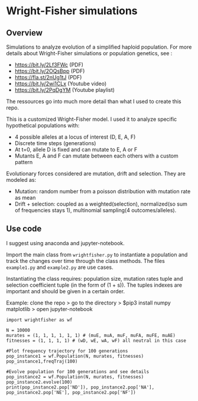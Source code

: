 # Wright-Fisher simulations
## Overview
Simulations to analyze evolution of a simplified haploid population.
For more details about Wright-Fisher simulations or population genetics, see :
* https://bit.ly/2Lf3FWc (PDF)
* https://bit.ly/2OQsBpp (PDF)
* https://fla.st/2nUg1tJ (PDF)
* https://bit.ly/2wi1CLx (Youtube video)
* https://bit.ly/2PqDgYM (Youtube playlist)

The ressources go into much more detail than what I used to create this repo.

This is a customized Wright-Fisher model. I used it to analyze specific hypothetical populations with:
* 4 possible alleles at a locus of interest (D, E, A, F)
* Discrete time steps (generations)
* At t=0, allele D is fixed and can mutate to E, A or F
* Mutants E, A and F can mutate between each others with a custom pattern

Evolutionary forces considered are mutation, drift and selection. They are modeled as:

* Mutation: random number from a poisson distribution with mutation rate as mean
* Drift + selection: coupled as a weighted(selection), normalized(so sum of frequencies stays 1), multinomial sampling(4 outcomes/alleles).

## Use code
I suggest using anaconda and jupyter-notebook.

Import the main class from ```wrightfisher.py``` to instantiate a population and track the changes over time through the class methods. The files ```example1.py``` and ```example2.py``` are use cases.

Instantiating the class requires: population size, mutation rates tuple and selection coefficient tuple (in the form of (1 + s)). The tuples indexes are important and should be given in a certain order.

Example:
clone the repo > go to the directory > $pip3 install numpy matplotlib > open jupyter-notebook
```python3
import wrightfisher as wf

N = 10000
murates = (1, 1, 1, 1, 1, 1) # (muE, muA, muF, muFA, muFE, muAE)
fitnesses = (1, 1, 1, 1) # (wD, wE, wA, wF) all neutral in this case

#Plot frequency trajectory for 100 generations
pop_instance1 = wf.Population(N, murates, fitnesses)
pop_instance1,freqTraj(100)

#Evolve population for 100 generations and see details
pop_instance2 = wf.Population(N, murates, fitnesses)
pop_instance2.evolve(100)
print(pop_instance2.pop['ND']), pop_instance2.pop['NA'], pop_instance2.pop['NE'], pop_instance2.pop['NF'])
```

